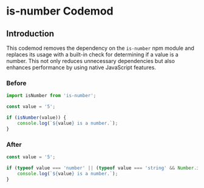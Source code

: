 # is-number Codemod

## Introduction

This codemod removes the dependency on the `is-number` npm module and replaces its usage with a built-in check for determining if a value is a number. This not only reduces unnecessary dependencies but also enhances performance by using native JavaScript features.

### Before

```javascript
import isNumber from 'is-number';

const value = '5';

if (isNumber(value)) {
    console.log(`${value} is a number.`);
}
```

### After

```javascript
const value = '5';

if (typeof value === 'number' || (typeof value === 'string' && Number.isFinite(+value))) {
    console.log(`${value} is a number.`);
}
```